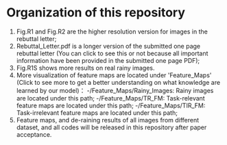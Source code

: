 # Organization of this repository
1. Fig.R1 and Fig.R2 are the higher resolution version for images in the rebuttal letter;
2. Rebuttal_Letter.pdf is a longer version of the submitted one page rebuttal letter (You can click to see this or not because all important information have been provided in the submitted one page PDF);
3. Fig.R1S shows more results on real rainy images.
4. More visualization of feature maps are located under 'Feature_Maps' (Click to see more to get a better understanding on what knowledge are learned by our model)：
-/Feature_Maps/Rainy_Images: Rainy images are located under this path;
-/Feature_Maps/TR_FM: Task-relevant feature maps are located under this path;
-/Feature_Maps/TIR_FM: Task-irrelevant feature maps are located under this path;
5. Feature maps, and de-raining results of all images from different dataset,  and all codes will be released in this repository after paper acceptance.
